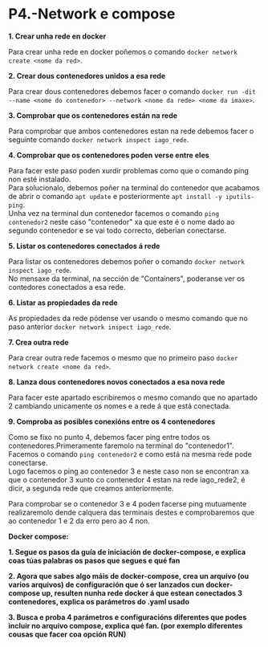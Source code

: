 # P4.-Network e compose

**1. Crear unha rede en docker**

Para crear unha rede en docker poñemos o comando `docker network create <nome da red>`. 

**2. Crear dous contenedores unidos a esa rede**

Para crear dous contenedores debemos facer o comando `docker run -dit --name <nome do contenedor> --network <nome da rede> <nome da imaxe>`.  

**3. Comprobar que os contenedores están na rede**

Para comprobar que ambos contenedores estan na rede debemos facer o seguinte comando ```docker network inspect iago_rede```. 

**4. Comprobar que os contenedores poden verse entre eles**  

Para facer este paso poden xurdir problemas como que o comando ping non esté instalado.  
Para solucionalo, debemos poñer na terminal do contenedor que acabamos de abrir o comando ```apt update```  e posteriormente ```apt install -y iputils-ping```.    
Unha vez na terminal dun contenedor facemos o comando ```ping contenedor2``` neste caso "contenedor" xa que este é o nome dado ao segundo contenedor e se vai todo correcto, deberian conectarse.

**5. Listar os contenedores conectados á rede**

Para listar os contenedores debemos poñer o comando ```docker network inspect iago_rede```.     
No mensaxe da terminal, na sección de "Containers", poderanse ver os contedores conectados a esa rede.

**6. Listar as propiedades da rede**

As propiedades da rede pódense ver usando o mesmo comando que no paso anterior ```docker network inspect iago_rede```.

**7. Crea outra rede**

Para crear outra rede facemos o mesmo que no primeiro paso ```docker network create <nome da red>```.  

**8. Lanza dous contenedores novos conectados a esa nova rede**

Para facer este apartado escribiremos o mesmo comando que no apartado 2 cambiando unicamente os nomes e a rede á que está conectada.

**9. Comproba as posibles conexións entre os 4 contenedores**

Como se fixo no punto 4, debemos facer ping entre todos os contenedores.Primeramente faremolo na terminal do "contenedor1".      
Facemos o comando ```ping contenedor2``` e como está na mesma rede pode conectarse.  
Logo facemos o ping ao contenedor 3 e neste caso non se encontran xa que o contenedor 3 xunto co contenedor 4 estan na rede iago_rede2, é dicir, a segunda rede que creamos anteriormente.  

Para comprobar se o contenedor 3 e 4 poden facerse ping mutuamente realizaremolo dende calquera das terminais destes e comprobaremos que ao contenedor 1 e 2 da erro pero ao 4 non.

**Docker compose:**

**1. Segue os pasos da guía de iniciación de docker-compose, e explica coas túas palabras os pasos que segues e qué fan**

**2. Agora que sabes algo máis de docker-compose, crea un arquivo (ou varios arquivos) de configuración que ó ser lanzados cun docker-compose up, resulten nunha rede docker á que estean conectados 3 contenedores, explica os parámetros do .yaml usado**

**3. Busca e proba 4 parámetros e configuracións diferentes que podes incluir no arquivo compose, explica qué fan. (por exemplo diferentes cousas que facer coa opción RUN)**
